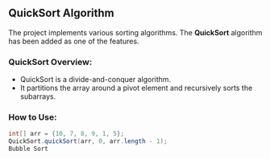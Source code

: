 ## QuickSort Algorithm

The project implements various sorting algorithms. The **QuickSort** algorithm has been added as one of the features.


### QuickSort Overview:
- QuickSort is a divide-and-conquer algorithm.
- It partitions the array around a pivot element and recursively sorts the subarrays.

### How to Use:
```java
int[] arr = {10, 7, 8, 9, 1, 5};
QuickSort.quickSort(arr, 0, arr.length - 1);
Bubble Sort
